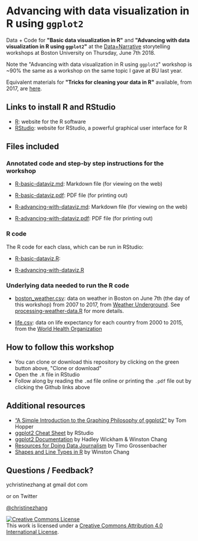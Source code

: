 # Advancing with data visualization in R using `ggplot2`

Data + Code for **"Basic data visualization in R"** and **"Advancing with data visualization in R using `ggplot2`"** at the [Data+Narrative](http://www.bu.edu/com/data-narrative/) storytelling workshops at Boston University on Thursday, June 7th 2018.

Note the "Advancing with data visualization in R using `ggplot2`" workshop is ~90% the same as a workshop on the same topic I gave at BU last year.

Equivalent materials for **"Tricks for cleaning your data in R"** available, from 2017, are [here](https://github.com/underthecurve/r-data-cleaning-tricks).

## Links to install R and RStudio

* [R](https://www.r-project.org/): website for the R software
* [RStudio](https://www.rstudio.com/): website for RStudio, a powerful graphical user interface for R

## Files included

### Annotated code and step-by step instructions for the workshop

* [R-basic-dataviz.md](https://github.com/underthecurve/r-dataviz-ggplot2/blob/master/R-basic-dataviz.md): Markdown file (for viewing on the web)

* [R-basic-dataviz.pdf](https://github.com/underthecurve/r-dataviz-ggplot2/blob/master/R-basic-dataviz.pdf): PDF file (for printing out)

* [R-advancing-with-dataviz.md](https://github.com/underthecurve/r-dataviz-ggplot2/blob/master/R-advancing-with-dataviz.md): Markdown file (for viewing on the web)

* [R-advancing-with-dataviz.pdf](https://github.com/underthecurve/r-dataviz-ggplot2/blob/master/R-basic-dataviz.pdf): PDF file (for printing out)

### R code

The R code for each class, which can be run in RStudio:

* [R-basic-dataviz.R](https://github.com/underthecurve/r-dataviz-ggplot2/blob/master/R-basic-dataviz.R): 

* [R-advancing-with-dataviz.R](https://github.com/underthecurve/r-dataviz-ggplot2/blob/master/R-advancing-with-dataviz.R)

### Underlying data needed to run the R code
* [boston_weather.csv](https://github.com/underthecurve/r-dataviz-ggplot2/blob/master/boston_weather.csv): data on weather in Boston on June 7th (the day of this workshop) from 2007 to 2017, from [Weather Underground](https://www.wunderground.com/history/airport/KBOS/2007/6/7/DailyHistory.html?req_city=&req_state=&req_statename=&reqdb.zip=&reqdb.magic=&reqdb.wmo=). See [processing-weather-data.R](https://github.com/underthecurve/r-dataviz-ggplot2/blob/master/processing-weather-data.R) for more details.

* [life.csv](https://github.com/underthecurve/r-dataviz-ggplot2/blob/master/life.csv): data on life expectancy for each country from 2000 to 2015, from the [World Health Organization](http://apps.who.int/gho/data/view.main.SDG2016LEXv?lang=en)

## How to follow this workshop

* You can clone or download this repository by clicking on the green button above, "Clone or download"
* Open the `.R` file in RStudio 
* Follow along by reading the `.md` file online or printing the `.pdf` file out by clicking the Github links above

## Additional resources

* [“A Simple Introduction to the Graphing Philosophy of ggplot2”](https://tomhopper.me/2014/03/28/a-simple-introduction-to-the-graphing-philosophy-of-ggplot2/) by Tom Hopper
* [ggplot2 Cheat Sheet](https://www.rstudio.com/wp-content/uploads/2015/03/ggplot2-cheatsheet.pdf) by RStudio
* [ggplot2 Documentation](http://docs.ggplot2.org/current/) by Hadley Wickham & Winston Chang
* [Resources for Doing Data Journalism](http://rddj.info/) by Timo Grossenbacher
* [Shapes and Line Types in R](http://www.cookbook-r.com/Graphs/Shapes_and_line_types/) by Winston Chang

## Questions / Feedback?

ychristinezhang at gmail dot com

or on Twitter

[@christinezhang](https://twitter.com/christinezhang)

<a rel="license" href="http://creativecommons.org/licenses/by/4.0/"><img alt="Creative Commons License" style="border-width:0" src="https://i.creativecommons.org/l/by/4.0/88x31.png" /></a><br />This work is licensed under a <a rel="license" href="http://creativecommons.org/licenses/by/4.0/">Creative Commons Attribution 4.0 International License</a>.